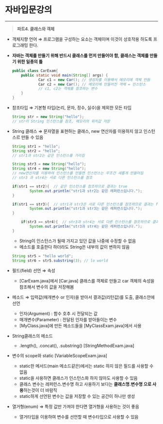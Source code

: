 # 자바입문강의

---

> **파트4. 클래스와 객체**
>
- 객체지향 언어 ⇒ 프로그램을 구성하는 요소는 객체이며 이것이 상호작용 하도록 프로그래밍 한다.
- ****자바는 객체를 만들기 위해 반드시 클래스를 먼저 만들어야 함, 클래스는 객체를 만들기 위한 일종의 틀****

    ```java
    public class CarExam{
    	public static void main(String[] args) {
    			Car c1 = new Car(); // 생성자를 이용해서 메모리에 객체 만듬
    			Car c2 = new Car(); // 메모리에 만들어진 객체 = 인스턴스
    			// c1, c2는 객체를 참조하는 변수
    	}
    }
    ```

- 참조타입 ⇒ 기본형 타입(논리, 문자, 정수, 실수)을 제외한 모든 타입

    ```java
    String str = new String("hello"); 
    // str이 String 인스턴스를 참조, 메모리의 위치값 저장
    ```

- String 클래스 ⇒ 문자열을 표현하는 클래스, new 연산자를 이용하지 않고 인스턴스르 만들 수 있음

    ```java
    String str1 = "hello";
    String str2 = "hello"; 
    // str1과 str2는 같은 인스턴스를 가리킴
    
    String str3 = new String("hello"); 
    String str4 = new String("hello");
    // new연산자를 이용하여 인스턴스를 만들면 인스턴스는 무조건 새롭게 만들어짐
    // str3 과 str4는 서로 다른 인스턴스를 참조
    
    if(str1 == str2){  // 같은 인스턴스를 참조하므로 결과는 true 
            System.out.println("str1과 str2는 같은 레퍼런스입니다.");
    }
    
    if(str1 == str3){  // str1과 str3은 서로 다른 인스턴스를 참조하므로 결과는 false 
            System.out.println("str1과 str3는 같은 레퍼런스입니다.");
    }
    
        if(str3 == str4){  // str3과 str4는 서로 다른 인스턴스를 참조하므로 결과는 false 
            System.out.println("str3과 str4는 같은 레퍼런스입니다.");
    }
    ```

    - String이 인스턴스가 될때 가지고 있던 값을 나중에 수정할 수 없음
    - 메소드를 호출한다 하더라도 String은 내부의 값이 변하지 않음

    ```java
    String str5 = "hello world";
    String str6 = str5.substring(3); // lo world
    ```

- 필드(field) 선언 ⇒ 속성
    - [CarExam.java]에서 [Car.java] 클래스를 객체로 만들고 car 객체의 속성을 참조해서 변수의 값을 저장해봄

- 메소드 ⇒ 입력값(매개변수 or 인자)을 받아서 결과값(리턴값)를 도출, 클래스안에 선언
    - 인자(Argument) : 함수 호추 시 전달되는 값
    - 매개변수(Parameter) : 전달된 인자를 받아들이는 변수
    - [MyClass.java]에 만든 메소드들을 [MyClassExam.java]에서 사용

- String클래스의 메소드
    - .length(), .concat(), .substring() [StringMethodExam.java]
- 변수의 scope와 static [VariableScopeExam.java]
    - static한 메서드(main 메소드같은)에서는 static 하지 않은 필드를 사용할 수 없음
    - static을 사용하면 클래스가 인스턴스화 하지 않아도 사용할 수 있음
    - 클래스 변수는 레퍼런스.변수명 하고 사용하기 보다는 **클래스명.변수명 으로 사용**하는것이 더 바람직
    - static하게 선언된 변수는 값을 저장할 수 있는 공간이 하나만 생성
- 열거형(enum) ⇒ 특정 값만 가져야 한다면 열거형을 사용하는 것이 좋음
    - 열거타입을 이용하여 변수를 선언할 때 변수타입으로 사용할 수 있음